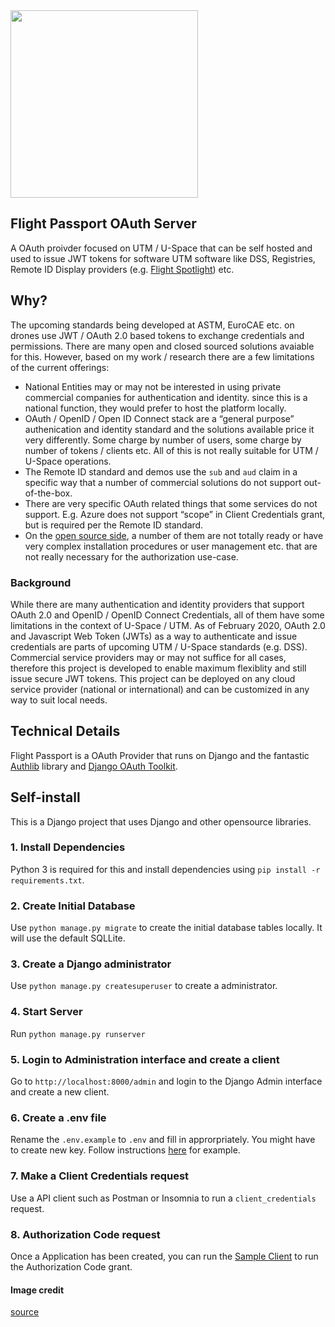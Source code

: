 <img src="https://i.imgur.com/EZPrEEX.png" height="300">

## Flight Passport OAuth Server

A OAuth proivder focused on UTM / U-Space that can be self hosted and used to issue JWT tokens for software UTM software like DSS, Registries, Remote ID Display providers (e.g. [Flight Spotlight](https://www.github.com/openskies-sh/flight-spotlight)) etc. 

## Why?

The upcoming standards being developed at ASTM, EuroCAE etc. on drones use JWT / OAuth 2.0 based tokens to exchange credentials and permissions. There are many open and closed sourced solutions avaiable for this. However, based on my work / research there are a few limitations of the current offerings:

- National Entities may or may not be interested in using private commercial companies for authentication and identity. since this is a national function, they would prefer to host the platform locally.
- OAuth / OpenID / Open ID Connect stack are a “general purpose” authenication and identity standard and the solutions available price it very differently. Some charge by number of users, some charge by number of tokens / clients etc. All of this is not really suitable for UTM / U-Space operations.
- The Remote ID standard and demos use the `sub` and `aud` claim in a specific way that a number of commercial solutions do not support out-of-the-box.
- There are very specific OAuth related things that some services do not support. E.g. Azure does not support “scope” in Client Credentials grant, but is required per the Remote ID standard.
- On the [open source side](https://oauth.net/code/), a number of them are not totally ready or have very complex installation procedures or user management etc. that are not really necessary for the authorization use-case.

### Background

While there are many authentication and identity providers that support OAuth 2.0 and OpenID / OpenID Connect Credentials, all of them have some limitations in the context of U-Space / UTM. As of February 2020, OAuth 2.0 and Javascript Web Token (JWTs) as a way to authenticate and issue credentials are parts of upcoming UTM / U-Space standards (e.g. DSS). Commercial service providers may or may not suffice for all cases, therefore this project is developed to enable maximum flexiblity and still issue secure JWT tokens. This project can be deployed on any cloud service provider (national or international) and can be customized in any way to suit local needs.

## Technical Details
Flight Passport is a OAuth Provider that runs on Django and the fantastic [Authlib](https://authlib.org/) library and [Django OAuth Toolkit](https://github.com/jazzband/django-oauth-toolkit).


## Self-install
This is a Django project that uses Django and other opensource libraries.

### 1. Install Dependencies

Python 3 is required for this and install dependencies using `pip install -r requirements.txt`.

### 2. Create Initial Database

Use `python manage.py migrate` to create the initial database tables locally. It will use the default SQLLite.

### 3. Create a Django administrator

Use `python manage.py createsuperuser` to create a administrator.

### 4. Start Server

Run  `python manage.py runserver`

### 5. Login to Administration interface and create a client

Go to `http://localhost:8000/admin` and login to the Django Admin interface and create a new client.

### 6. Create a .env file

Rename the `.env.example` to `.env` and fill in approrpriately. You might have to create new key. Follow instructions [here](https://www.howtoforge.com/linux-basics-how-to-install-ssh-keys-on-the-shell) for example.

### 7. Make a Client Credentials request

Use a API client such as Postman or Insomnia to run a `client_credentials` request.

### 8. Authorization Code request

Once a Application has been created, you can run the  [Sample Client](https://github.com/openskies-sh/flight_passport_sample_client) to run the Authorization Code grant.

#### Image credit

[source](https://www.vecteezy.com/free-vector/open)

